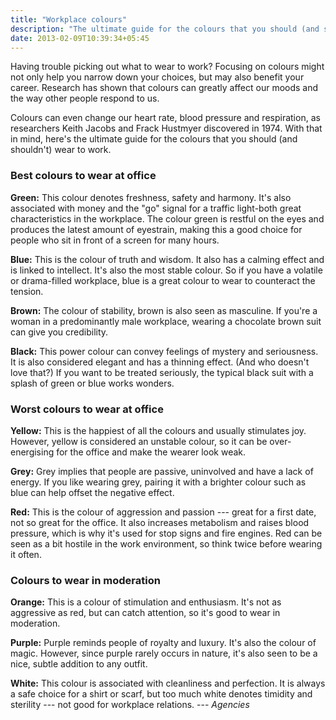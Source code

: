 ```yaml
---
title: "Workplace colours"
description: "The ultimate guide for the colours that you should (and shouldn't) wear to work."
date: 2013-02-09T10:39:34+05:45
---
```


Having trouble picking out what to wear to work? Focusing on colours might not only help you narrow down your choices, but may also benefit your career. Research has shown that colours can greatly affect our moods and the way other people respond to us.

Colours can even change our heart rate, blood pressure and respiration, as researchers Keith Jacobs and Frack Hustmyer discovered in 1974. With that in mind, here's the ultimate guide for the colours that you should (and shouldn't) wear to work.

### Best colours to wear at office

**Green:** This colour denotes freshness, safety and harmony. It's also associated with money and the "go" signal for a traffic light-both great characteristics in the workplace. The colour green is restful on the eyes and produces the latest amount of eyestrain, making this a good choice for people who sit in front of a screen for many hours.

**Blue:** This is the colour of truth and wisdom. It also has a calming effect and is linked to intellect. It's also the most stable colour. So if you have a volatile or drama-filled workplace, blue is a great colour to wear to counteract the tension.

**Brown:** The colour of stability, brown is also seen as masculine. If you're a woman in a predominantly male workplace, wearing a chocolate brown suit can give you credibility.

**Black:** This power colour can convey feelings of mystery and seriousness. It is also considered elegant and has a thinning effect. (And who doesn't love that?) If you want to be treated seriously, the typical black suit with a splash of green or blue works wonders.

### Worst colours to wear at office

**Yellow:** This is the happiest of all the colours and usually stimulates joy. However, yellow is considered an unstable colour, so it can be over-energising for the office and make the wearer look weak.

**Grey:** Grey implies that people are passive, uninvolved and have a lack of energy. If you like wearing grey, pairing it with a brighter colour such as blue can help offset the negative effect.

**Red:** This is the colour of aggression and passion --- great for a first date, not so great for the office. It also increases metabolism and raises blood pressure, which is why it's used for stop signs and fire engines. Red can be seen as a bit hostile in the work environment, so think twice before wearing it often.

### Colours to wear in moderation

**Orange:** This is a colour of stimulation and enthusiasm. It's not as aggressive as red, but can catch attention, so it's good to wear in moderation.

**Purple:** Purple reminds people of royalty and luxury. It's also the colour of magic. However, since purple rarely occurs in nature, it's also seen to be a nice, subtle addition to any outfit.

**White:** This colour is associated with cleanliness and perfection. It is always a safe choice for a shirt or scarf, but too much white denotes timidity and sterility --- not good for workplace relations. --- _Agencies_
